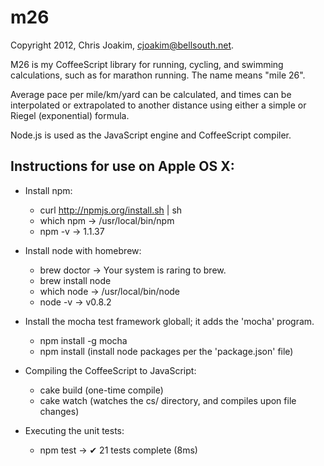 m26
===

Copyright 2012, Chris Joakim, <cjoakim@bellsouth.net>.

M26 is my CoffeeScript library for running, cycling, and swimming
calculations, such as for marathon running.  The name means "mile 26".

Average pace per mile/km/yard can be calculated, and times can be interpolated
or extrapolated to another distance using either a simple or Riegel (exponential)
formula.

Node.js is used as the JavaScript engine and CoffeeScript compiler.


Instructions for use on Apple OS X:
-----------------------------------

- Install npm:
  - curl http://npmjs.org/install.sh | sh
  - which npm    -> /usr/local/bin/npm
  - npm -v       -> 1.1.37

- Install node with homebrew:
  - brew doctor  -> Your system is raring to brew.
  - brew install node
  - which node   -> /usr/local/bin/node
  - node -v      -> v0.8.2

- Install the mocha test framework globall; it adds the 'mocha' program.
  - npm install -g mocha
  - npm install   (install node packages per the 'package.json' file)

- Compiling the CoffeeScript to JavaScript:
  - cake build    (one-time compile)
  - cake watch    (watches the cs/ directory, and compiles upon file changes)

- Executing the unit tests:
  - npm test     ->  ✔ 21 tests complete (8ms)
